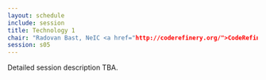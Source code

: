 ```yaml
---
layout: schedule
include: session
title: Technology 1
chair: "Radovan Bast, NeIC <a href="http://coderefinery.org/">CodeRefinery</a> Project leader"
session: s05
---
```


Detailed session description TBA.

